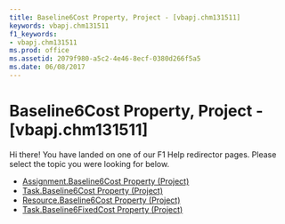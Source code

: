 ```yaml
---
title: Baseline6Cost Property, Project - [vbapj.chm131511]
keywords: vbapj.chm131511
f1_keywords:
- vbapj.chm131511
ms.prod: office
ms.assetid: 2079f980-a5c2-4e46-8ecf-0380d266f5a5
ms.date: 06/08/2017
---
```



# Baseline6Cost Property, Project - [vbapj.chm131511]

Hi there! You have landed on one of our F1 Help redirector pages. Please select the topic you were looking for below.

- [Assignment.Baseline6Cost Property (Project)](http://msdn.microsoft.com/library/4daa1d9c-48b1-044a-745e-409e4a6247b3%28Office.15%29.aspx)
- [Task.Baseline6Cost Property (Project)](http://msdn.microsoft.com/library/e4462905-d048-d210-e492-44ee2c297f1f%28Office.15%29.aspx)
- [Resource.Baseline6Cost Property (Project)](http://msdn.microsoft.com/library/8edf5362-39a4-e755-2fcd-67c683015e3e%28Office.15%29.aspx)
- [Task.Baseline6FixedCost Property (Project)](http://msdn.microsoft.com/library/3b5a95be-c809-8e91-3011-923657826bbe%28Office.15%29.aspx)

